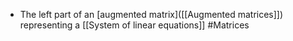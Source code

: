 - The left part of an [augmented matrix]([[Augmented matrices]]) representing a 
  [[System of linear equations]] #Matrices
